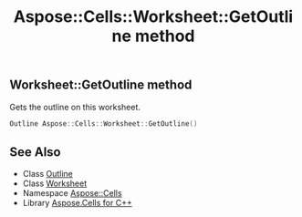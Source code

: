 ﻿---
title: Aspose::Cells::Worksheet::GetOutline method
linktitle: GetOutline
second_title: Aspose.Cells for C++ API Reference
description: 'Aspose::Cells::Worksheet::GetOutline method. Gets the outline on this worksheet in C++.'
type: docs
weight: 8700
url: /cpp/aspose.cells/worksheet/getoutline/
---
## Worksheet::GetOutline method


Gets the outline on this worksheet.

```cpp
Outline Aspose::Cells::Worksheet::GetOutline()
```

## See Also

* Class [Outline](../../outline/)
* Class [Worksheet](../)
* Namespace [Aspose::Cells](../../)
* Library [Aspose.Cells for C++](../../../)
